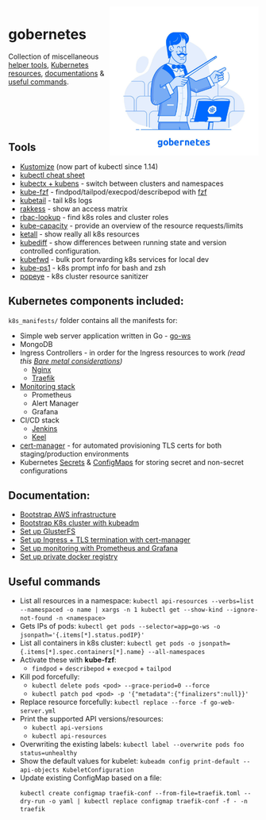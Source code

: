 <img src="assets/gobernetes-logo-text.jpeg" align="right" width="300" heigh="auto">

# gobernetes

Collection of miscellaneous [helper tools](#tools), [Kubernetes resources](#kubernetes-components-included), [documentations](#documentation) & [useful commands](#useful-commands). 

<br><br><br><br>

## Tools
* [Kustomize](https://kubernetes.io/blog/2018/05/29/introducing-kustomize-template-free-configuration-customization-for-kubernetes/) (now part of kubectl since 1.14)
* [kubectl cheat sheet](https://kubernetes.io/docs/reference/kubectl/cheatsheet/)
* [kubectx + kubens](https://github.com/ahmetb/kubectx) - switch between clusters and namespaces
* [kube-fzf](https://github.com/arunvelsriram/kube-fzf) - findpod/tailpod/execpod/describepod with [fzf](https://github.com/junegunn/fzf)
* [kubetail](https://github.com/johanhaleby/kubetail) - tail k8s logs
* [rakkess](https://github.com/corneliusweig/rakkess) - show an access matrix
* [rbac-lookup](https://github.com/reactiveops/rbac-lookup) - find k8s roles and cluster roles
* [kube-capacity](https://github.com/robscott/kube-capacity) - provide an overview of the resource requests/limits
* [ketall](https://github.com/corneliusweig/ketall) - show really all k8s resources
* [kubediff](https://github.com/weaveworks/kubediff) - show differences between running state and version controlled configuration.
* [kubefwd](https://github.com/txn2/kubefwd) - bulk port forwarding k8s services for local dev
* [kube-ps1](https://github.com/jonmosco/kube-ps1) - k8s prompt info for bash and zsh
* [popeye](https://github.com/derailed/popeye) - k8s cluster resource sanitizer

## Kubernetes components included:
`k8s_manifests/` folder contains all the manifests for: 
* Simple web server application written in Go - [go-ws](https://github.com/Aracki/go-ws)
* MongoDB
* Ingress Controllers - in order for the Ingress resources to work _(read this [Bare metal considerations](https://kubernetes.github.io/ingress-nginx/deploy/baremetal/#bare-metal-considerations))_
   * [Nginx](https://github.com/kubernetes/ingress-nginx)
   * [Traefik](https://docs.traefik.io/user-guide/kubernetes/)
* [Monitoring stack](https://github.com/coreos/prometheus-operator)
   * Prometheus   
   * Alert Manager
   * Grafana
* CI/CD stack
   * [Jenkins](k8s_manifests/jenkins)
   * [Keel](k8s_manifests/keel)
* [cert-manager](https://github.com/jetstack/cert-manager/) - for automated provisioning TLS certs for both staging/production environments
* Kubernetes [Secrets](https://kubernetes.io/docs/concepts/configuration/secret/) & [ConfigMaps](https://kubernetes.io/docs/tasks/configure-pod-container/configure-pod-configmap/#create-a-configmap) for storing secret and non-secret configurations

## Documentation:
* [Bootstrap AWS infrastructure](docs/01-bootstrap-aws-infrastructure.md)
* [Bootstrap K8s cluster with kubeadm](docs/02-bootstrap-k8s-cluster.md)
* [Set up GlusterFS](docs/03-set-up-glusterfs.md)
* [Set up Ingress + TLS termination with cert-manager](docs/04-set-up-ingress.md)
* [Set up monitoring with Prometheus and Grafana](docs/05-set-up-monitoring.md)
* [Set up private docker registry](docs/06-set-up-private-registry.md)

## Useful commands
* List all resources in a namespace: `kubectl api-resources --verbs=list --namespaced -o name | xargs -n 1 kubectl get --show-kind --ignore-not-found -n <namespace>`
* Gets IPs of pods: `kubectl get pods --selector=app=go-ws -o jsonpath='{.items[*].status.podIP}'`
* List all containers in k8s cluster: `kubectl get pods -o jsonpath={.items[*].spec.containers[*].name} --all-namespaces`
* Activate these with **kube-fzf**:
	* `findpod` + `describepod` + `execpod` + `tailpod`
* Kill pod forcefully:
	* `kubectl delete pods <pod> --grace-period=0 --force`
	* `kubectl patch pod <pod> -p '{"metadata":{"finalizers":null}}'` 
* Replace resource forcefully: `kubectl replace --force -f go-web-server.yml`
* Print the supported API versions/resources: 
	* `kubectl api-versions`
	* `kubectl api-resources` 
* Overwriting the existing labels: `kubectl label --overwrite pods foo status=unhealthy`
* Show the default values for kubelet: `kubeadm config print-default --api-objects KubeletConfiguration`
* Update existing ConfigMap based on a file: 
	```
	kubectl create configmap traefik-conf --from-file=traefik.toml --dry-run -o yaml | kubectl replace configmap traefik-conf -f - -n traefik
	``` 
